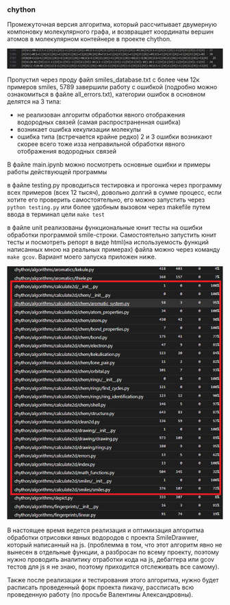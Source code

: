 
### chython
Промежуточная версия алгоритма, который рассчитывает двумерную компоновку молекулярного графа, и возвращает координаты вершин атомов в молекулярном контейнере в проекте chython.

![all_err](misc/images/all_err.png)

Пропустил через проду файл smiles_database.txt с более чем 12к примеров smiles, 5789 завершили работу с ошибкой (подробно можно ознакомиться в файле all_errors.txt), категории ошибок в основном делятся на 3 типа:
- не реализован алгоритм обработки явного отображения водородных связей (самая распространенная ошибка)
- возникает ошибка кекулизации молекулы
- ошибка типа (встречается крайне редко)
2 и 3 ошибки возникают скорее всего тоже изза неправильной обработки явного отображения водородных связей

В файле main.ipynb можно посмотреть основные ошибки и примеры работы действующей программы

в файле testing.py проводиться тестировка и прогонка через программу всех примеров (всех 12 тысяч), довольно долгий в сумме процесс, если хотите его проверить самостоятельно, его можно запустить через ```python testing.py``` или более удобным вызовом через makefile путем ввода в терминал цели ```make test```

в файле unit реализованы функциональные юнит тесты на ошибки обработки программой smile-строки. Самостоятельно запустить юнит тесты и посмотреть репорт в виде html(на используемость функций написанных мною на реальных примерах) файла можно через команду ```make gcov```. Вариант моего запуска приложен ниже.

![htmlcov](misc/images/htmlcov.png)

В настоящее время ведется реализация и оптимизация алгоритма обработки отрисовки явных водородов с проекта SmileDrawwer, который написанный на js. (проблемма в том, что этот алгоритм явно не вынесен в отдельные функции, а разбросан по всему проекту, поэтому нужно проводить аналитику отработки кода на js, дебаггера или gcov тестов для js я не знаю, поэтому приходится отслеживать все самому).

Также после реализации и тестирования этого алгоритма, нужно будет расписать проведенный форк проекта пикачу, рассписать всю проведенную работу (по просьбе Валентины Александровны).